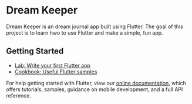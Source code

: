# Dream Keeper

Dream Keeper is an dream journal app built using Flutter. The goal of this project is to learn hwo to use Flutter and make a simple, fun app. 

## Getting Started

- [Lab: Write your first Flutter app](https://flutter.io/docs/get-started/codelab)
- [Cookbook: Useful Flutter samples](https://flutter.io/docs/cookbook)

For help getting started with Flutter, view our 
[online documentation](https://flutter.io/docs), which offers tutorials, 
samples, guidance on mobile development, and a full API reference.
